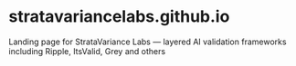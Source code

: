 # stratavariancelabs.github.io
Landing page for StrataVariance Labs — layered AI validation frameworks including Ripple, ItsValid, Grey and others
